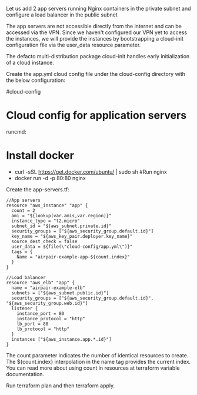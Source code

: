 Let us add 2 app servers running Nginx containers in the private subnet 
and configure a load balancer in the public subnet

The app servers are not accessible directly from the internet
and can be accessed via the VPN. Since we haven't configured our VPN yet to
access the instances, we will provide the instances by bootstrapping a cloud-init configuration file
via the user_data resource parameter.

The defacto multi-distribution package cloud-init handles early initialization of a cloud instance.

Create the app.yml cloud config file under the cloud-config directory with the below configuration:

#cloud-config
# Cloud config for application servers

runcmd:
  # Install docker
  - curl -sSL https://get.docker.com/ubuntu/ | sudo sh
  #Run nginx
  - docker run -d -p 80:80 nginx
  

Create the app-servers.tf:
```console
//App servers
resource "aws_instance" "app" {
  count = 2
  ami = "${lookup(var.amis,var.region)}"
  instance_type = "t2.micro"
  subnet_id = "${aws_subnet.private.id}"
  security_groups = ["${aws_security_group.default.id}"]
  key_name = "${aws_key_pair.deployer.key_name}"
  source_dest_check = false
  user_data = ${file(\"cloud-config/app.yml\")}"
  tags = {
    Name = "airpair-example-app-${count.index}"
  }
}

//Load balancer
resource "aws_elb" "app" {
  name = "airpair-example-elb"
  subnets = ["${aws_subnet.public.id}"]
  security_groups = ["${aws_security_group.default.id}", "${aws_security_group.web.id}"]
  listener {
    instance_port = 80
    instance_protocol = "http"
    lb_port = 80
    lb_protocol = "http"
  }
  instances ["${aws_instance.app.*.id}"]
}

```

The count parameter indicates the number of identical resources to create. The ${count.index} interpolation in the name tag provides the current index.
You can read more about using count in resources at terraform variable documentation.

Run terraform plan and then terraform apply.



